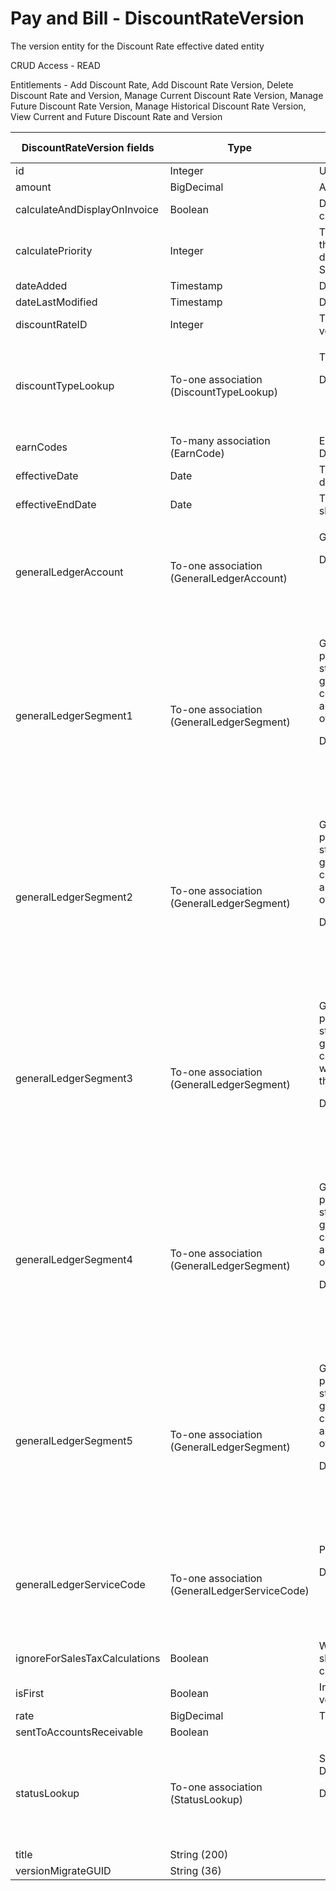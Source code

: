 # Pay and Bill - DiscountRateVersion

The version entity for the Discount Rate effective dated entity

CRUD Access - READ

Entitlements - Add Discount Rate, Add Discount Rate Version, Delete Discount Rate and Version, Manage Current Discount Rate Version, Manage Future Discount Rate Version, Manage Historical Discount Rate Version, View Current and Future Discount Rate and Version

<table>
    <colgroup>
        <col width="20%" />
        <col width="20%" />
        <col width="20%" />
        <col width="20%" />
        <col width="20%" />
    </colgroup>
    <thead>
        <tr class="header">
            <th>DiscountRateVersion fields</th>
            <th>Type</th>
            <th>Description</th>
            <th>Not null</th>
            <th>Read-only</th>
        </tr>
    </thead>
    <tbody>
        <tr class="even">
            <td>id</td>
            <td>Integer</td>
            <td>Unique identifier for this entity.</td>
            <td>X</td>
            <td>X</td>
        </tr>
        <tr class="odd">
            <td>amount</td>
            <td>BigDecimal</td>
            <td>Amount of discount.</td>
            <td></td>
            <td>X</td>
        </tr>
        <tr class="even">
            <td>calculateAndDisplayOnInvoice</td>
            <td>Boolean</td>
            <td>Determines whether to show calculated discount on invoice.</td>
            <td>X</td>
            <td>X</td>
        </tr>
        <tr class="odd">
            <td>calculatePriority</td>
            <td>Integer</td>
            <td>The order in which to calculate this discount relative to other discounts applied to the invoice. Should be a value from 1 to 25.</td>
            <td>X</td>
            <td>X</td>
        </tr>
        <tr class="even">
            <td>dateAdded</td>
            <td>Timestamp</td>
            <td>Date the entity was added.</td>
            <td>X</td>
            <td>X</td>
        </tr>
        <tr class="odd">
            <td>dateLastModified</td>
            <td>Timestamp</td>
            <td>Date last modified.</td>
            <td>X</td>
            <td>X</td>
        </tr>
        <tr class="even">
            <td>discountRateID</td>
            <td>Integer</td>
            <td>The ID of the DiscountRate this version is applicable to.</td>
            <td>X</td>
            <td>X</td>
        </tr>
        <tr class="odd">
            <td>discountTypeLookup</td>
            <td>To-one association (DiscountTypeLookup)</td>
            <td>
                <p>The Discount type.</p>
                <p>Default fields:</p>
                <ul>
                    <li>id</li>
                    <li>label</li>
                </ul>
            </td>
            <td>X</td>
            <td>X</td>
        </tr>
        <tr class="even">
            <td>earnCodes</td>
            <td>To-many association (EarnCode)</td>
            <td>EarnCodes associated with this DiscountRate.</td>
            <td></td>
            <td></td>
        </tr>
        <tr class="odd">
            <td>effectiveDate</td>
            <td>Date</td>
            <td>The earliest date that this discount should apply to.</td>
            <td>X</td>
            <td>X</td>
        </tr>
        <tr class="even">
            <td>effectiveEndDate</td>
            <td>Date</td>
            <td>The latest date that this discount should apply to.</td>
            <td></td>
            <td>X</td>
        </tr>
        <tr class="odd">
            <td>generalLedgerAccount</td>
            <td>To-one association (GeneralLedgerAccount)</td>
            <td>
                <p>GeneralLedgerAccount.</p>
                <p>Default fields:</p>
                <ul>
                    <li>id</li>
                    <li>externalAccountNumber</li>
                    <li>externalAccountName</li>
                </ul>
            </td>
            <td></td>
            <td>X</td>
        </tr>
        <tr class="even">
            <td>generalLedgerSegment1</td>
            <td>To-one association (GeneralLedgerSegment)</td>
            <td>
                <p>General Ledger Segments are part of the Chart of Accounts structure. By default generalLedgerSegment1 is configured as Class, which allows users to specify the type of the ledger.</p>
                <p>Default fields:</p>
                <ul>
                    <li>id</li>
                    <li>externalSegmentNumber</li>
                    <li>externalSegmentName</li>
                </ul>
            </td>
            <td></td>
            <td>X</td>
        </tr>
        <tr class="odd">
            <td>generalLedgerSegment2</td>
            <td>To-one association (GeneralLedgerSegment)</td>
            <td>
                <p>General Ledger Segments are part of the Chart of Accounts structure. By default generalLedgerSegment2 is configured as Division, which allows users to specify the type of the ledger.</p>
                <p>Default fields:</p>
                <ul>
                    <li>id</li>
                    <li>externalSegmentNumber</li>
                    <li>externalSegmentName</li>
                </ul>
            </td>
            <td></td>
            <td>X</td>
        </tr>
        <tr class="even">
            <td>generalLedgerSegment3</td>
            <td>To-one association (GeneralLedgerSegment)</td>
            <td>
                <p>General Ledger Segments are part of the Chart of Accounts structure. By default generalLedgerSegment3 is configured as Department, which allows users to specify the type of the ledger.</p>
                <p>Default fields:</p>
                <ul>
                    <li>id</li>
                    <li>externalSegmentNumber</li>
                    <li>externalSegmentName</li>
                </ul>
            </td>
            <td></td>
            <td>X</td>
        </tr>
        <tr class="odd">
            <td>generalLedgerSegment4</td>
            <td>To-one association (GeneralLedgerSegment)</td>
            <td>
                <p>General Ledger Segments are part of the Chart of Accounts structure. By default generalLedgerSegment4 is configured as Country, which allows users to specify the type of the ledger.</p>
                <p>Default fields:</p>
                <ul>
                    <li>id</li>
                    <li>externalSegmentNumber</li>
                    <li>externalSegmentName</li>
                </ul>
            </td>
            <td></td>
            <td>X</td>
        </tr>
        <tr class="even">
            <td>generalLedgerSegment5</td>
            <td>To-one association (GeneralLedgerSegment)</td>
            <td>
                <p>General Ledger Segments are part of the Chart of Accounts structure. By default generalLedgerSegment5 is configured as Location, which allows users to specify the type of the ledger.</p>
                <p>Default fields:</p>
                <ul>
                    <li>id</li>
                    <li>externalSegmentNumber</li>
                    <li>externalSegmentName</li>
                </ul>
            </td>
            <td></td>
            <td>X</td>
        </tr>
        <tr class="odd">
            <td>generalLedgerServiceCode</td>
            <td>To-one association (GeneralLedgerServiceCode)</td>
            <td>
                <p>Product/Service Code.</p>
                <p>Default fields:</p>
                <ul>
                    <li>id</li>
                    <li>externalServiceCodeNumber</li>
                    <li>externalServiceCodeName</li>
                </ul>
            </td>
            <td></td>
            <td>X</td>
        </tr>
        <tr class="even">
            <td>ignoreForSalesTaxCalculations</td>
            <td>Boolean</td>
            <td>Whether or not the discount should be applied when calculating sales taxes.</td>
            <td>X</td>
            <td>X</td>
        </tr>
        <tr class="odd">
            <td>isFirst</td>
            <td>Boolean</td>
            <td>Indicates if this is the first version.</td>
            <td>X</td>
            <td>X</td>
        </tr>
        <tr class="even">
            <td>rate</td>
            <td>BigDecimal</td>
            <td>The rate per quantity to apply.</td>
            <td>X</td>
            <td>X</td>
        </tr>
        <tr class="odd">
            <td>sentToAccountsReceivable</td>
            <td>Boolean</td>
            <td></td>
            <td>X</td>
            <td>X</td>
        </tr>
        <tr class="even">
            <td>statusLookup</td>
            <td>To-one association (StatusLookup)</td>
            <td>
                <p>Status of the DiscountRateVersion.</p>
                <p>Default fields:</p>
                <ul>
                    <li>id</li>
                    <li>label</li>
                </ul>
            </td>
            <td>X</td>
            <td>X</td>
        </tr>
        <tr class="odd">
            <td>title</td>
            <td>String (200)</td>
            <td></td>
            <td></td>
            <td>X</td>
        </tr>
        <tr class="even">
            <td>versionMigrateGUID</td>
            <td>String (36)</td>
            <td></td>
            <td></td>
            <td>X</td>
        </tr>
    </tbody>
</table>
